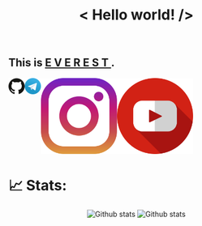 <h1 align='center'>< Hello world! /></h1>
<br>
<h2> This is  <a href="https://github.com/SudoEverest/"><b> E V E R E S T </b></a>. </h2>
<div style="display:flex; flex-direction:row; align-content:space-around;">
    <a href="https://github.com/SudoEverest/"> <img src="/icons/GitHub.svg" style="max-width: 150px;" alt="EVEREST GitHub"></a>
    <a href="https://t.me/SudoEverest/"><img src="/icons/Telegram.svg" style="max-width: 150px;" alt="EVEREST Telegram"></a>
    <a href="https://instagram.com/SudoEverest/"><img src="/icons/instagram.svg" style="max-width: 150px;" alt="EVEREST Instagram"></a>
    <a href="https://youtube.com/"><img src="/icons/youtube.svg" style="max-width: 150px;" alt="EVEREST YouTube"></a>
</div>

# 📈 Stats:
<div align='center'>
    <span align='left'>
        <a href='https://github.com/SudoEverest'></a><img src='https://github-readme-stats.vercel.app/api?username=SudoEverest&show_icons=true&count_private=true&hide_border=true&show_icons=true&theme=radical' alt='Github stats' align='center'/></a>
    </span>
    <span align='right'>
        <a href='https://github.com/SudoEverest'></a><img src='https://github-readme-streak-stats.herokuapp.com/?user=SudoEverest&show_icons=true&count_private=true&hide_border=true&show_icons=true&theme=radical' alt='Github stats' align='center'/></a>
    </span>
    <br>
    <br>
</div>
